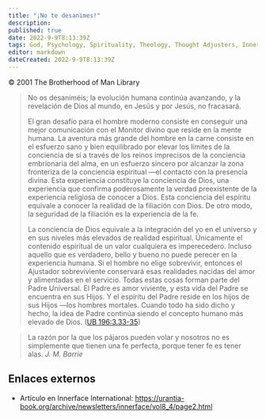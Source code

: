 ```yaml
---
title: "¡No te desanimes!"
description: 
published: true
date: 2022-9-9T8:13:39Z
tags: God, Psychology, Spirituality, Theology, Thought Adjusters, Innerface International, article
editor: markdown
dateCreated: 2022-9-9T8:13:39Z
---
```


<p class="v-card v-sheet theme--light grey lighten-3 px-2">© 2001 The Brotherhood of Man Library</p>

> No os desaniméis; la evolución humana continúa avanzando, y la revelación de Dios al mundo, en Jesús y por Jesús, no fracasará.
>
> El gran desafío para el hombre moderno consiste en conseguir una mejor comunicación con el Monitor divino que reside en la mente humana. La aventura más grande del hombre en la carne consiste en el esfuerzo sano y bien equilibrado por elevar los límites de la conciencia de sí a través de los reinos imprecisos de la conciencia embrionaria del alma, en un esfuerzo sincero por alcanzar la zona fronteriza de la conciencia espiritual —el contacto con la presencia divina. Esta experiencia constituye la conciencia de Dios, una experiencia que confirma poderosamente la verdad preexistente de la experiencia religiosa de conocer a Dios. Esta conciencia del espíritu equivale a conocer la realidad de la filiación con Dios. De otro modo, la seguridad de la filiación es la experiencia de la fe.
>
> La conciencia de Dios equivale a la integración del yo en el universo y en sus niveles más elevados de realidad espiritual. Únicamente el contenido espiritual de un valor cualquiera es imperecedero. Incluso aquello que es verdadero, bello y bueno no puede perecer en la experiencia humana. Si el hombre no elige sobrevivir, entonces el Ajustador sobreviviente conservará esas realidades nacidas del amor y alimentadas en el servicio. Todas estas cosas forman parte del Padre Universal. El Padre es amor viviente, y esta vida del Padre se encuentra en sus Hijos. Y el espíritu del Padre reside en los hijos de sus Hijos —los hombres mortales. Cuando todo ha sido dicho y hecho, la idea de Padre continúa siendo el concepto humano más elevado de Dios. ([UB 196:3.33-35](/es/El_Libro_de_Urantia/196#p3_33))

> La razón por la que los pájaros pueden volar y nosotros no es simplemente que tienen una fe perfecta, porque tener fe es tener alas.
> _J. M. Barrie_

## Enlaces externos

- Artículo en Innerface International: https://urantia-book.org/archive/newsletters/innerface/vol8_4/page2.html


